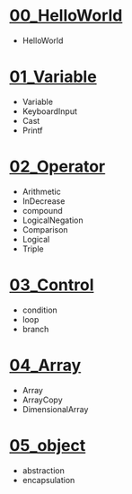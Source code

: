 # [00_HelloWorld](https://github.com/HssuH/Java-Workspace/tree/main/00_HelloWorld/src/com/kh)
* HelloWorld
# [01_Variable](https://github.com/HssuH/Java-Workspace/tree/main/01_Variable/src/com/kh)
* Variable
* KeyboardInput
* Cast
* Printf
# [02_Operator](https://github.com/HssuH/Java-Workspace/tree/main/02_Operator/src/com/kh)
* Arithmetic
* InDecrease
* compound
* LogicalNegation
* Comparison
* Logical
* Triple
# [03_Control](https://github.com/HssuH/Java-Workspace/tree/main/03_Control/src/com/kh)
* condition
* loop
* branch
# [04_Array](https://github.com/HssuH/Java-Workspace/tree/main/04_Array/src/com/kh/array)
* Array
* ArrayCopy
* DimensionalArray
# [05_object](https://github.com/HssuH/Java-Workspace/tree/main/05_object/src/com/kh)
* abstraction
* encapsulation
